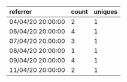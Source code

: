 | referrer          | count | uniques |
| :---------------- | :---- | :------ |
| 04/04/20 20:00:00 | 2     | 1       |
| 06/04/20 20:00:00 | 4     | 1       |
| 07/04/20 20:00:00 | 3     | 1       |
| 08/04/20 20:00:00 | 1     | 1       |
| 09/04/20 20:00:00 | 4     | 1       |
| 11/04/20 20:00:00 | 2     | 1       |